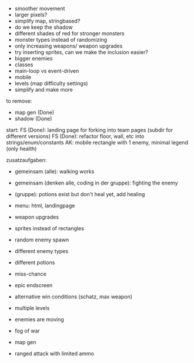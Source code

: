 - smoother movement
- larger pixels?
- simplify map, stringbased?
- do we keep the shadow
- different shades of red for stronger monsters
- monster types instead of randomizing
- only increasing weapons/ weapon upgrades
- try inserting sprites, can we make the inclusion easier?
- bigger enemies
- classes
- main-loop vs event-driven
- mobile
- levels (map difficulty settings)
- simplify and make more

to remove:
- map gen (Done)
- shadow (Done)

start:
FS (Done): landing page for forking into team pages (subdir for different versions)
FS (Done): refactor floor, wall, etc into strings/enum/constants
AK: mobile
rectangle with 1 enemy, minimal legend (only health)

zusatzaufgaben:
- gemeinsam (alle): walking works
- gemeinsam (denken alle, coding in der gruppe): fighting the enemy
- (gruppe): potions exist but don't heal yet, add healing
- menu: html, landingpage
- weapon upgrades
- sprites instead of rectangles
- random enemy spawn

- different enemy types 
- different potions
- miss-chance
- epic endscreen
- alternative win conditions (schatz, max weapon)
- multiple levels

- enemies are moving
- fog of war
- map gen

- ranged attack with limited ammo
